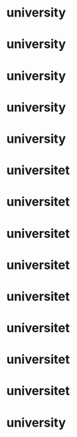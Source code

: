 # university
# university
# university
# university
# university
# universitet
# universitet
# universitet
# universitet
# universitet
# universitet
# universitet
# universitet
# university
